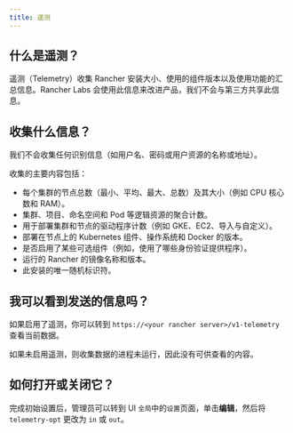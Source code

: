 ```yaml
---
title: 遥测
---
```


## 什么是遥测？

遥测（Telemetry）收集 Rancher 安装大小、使用的组件版本以及使用功能的汇总信息。Rancher Labs 会使用此信息来改进产品，我们不会与第三方共享此信息。

## 收集什么信息？

我们不会收集任何识别信息（如用户名、密码或用户资源的名称或地址）。

收集的主要内容包括：

- 每个集群的节点总数（最小、平均、最大、总数）及其大小（例如 CPU 核心数和 RAM）。
- 集群、项目、命名空间和 Pod 等逻辑资源的聚合计数。
- 用于部署集群和节点的驱动程序计数（例如 GKE、EC2、导入与自定义）。
- 部署在节点上的 Kubernetes 组件、操作系统和 Docker 的版本。
- 是否启用了某些可选组件（例如，使用了哪些身份验证提供程序）。
- 运行的 Rancher 的镜像名称和版本。
- 此安装的唯一随机标识符。

## 我可以看到发送的信息吗？

如果启用了遥测，你可以转到 `https://<your rancher server>/v1-telemetry` 查看当前数据。

如果未启用遥测，则收集数据的进程未运行，因此没有可供查看的内容。

## 如何打开或关闭它？

完成初始设置后，管理员可以转到 UI `全局`中的`设置`页面，单击**编辑**，然后将 `telemetry-opt` 更改为 `in` 或 `out`。

